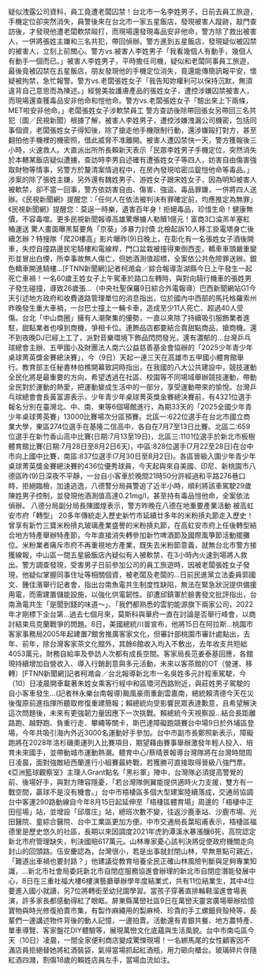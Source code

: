 疑似洩露公司資料，員工竟遭老闆囚禁！台北市一名李姓男子，日前去員工旅遊，手機定位卻突然消失，員警後來在台北市一家五星飯店，發現被害人蹤跡，敲門查訪後，才發現他遭老闆軟禁毆打，而現場還發現毒品安非他命，警方除了救出被害人，一併將張姓主嫌和三名共犯，帶回偵辦。警方進到五星飯店，發現疑似被囚禁的被害人，立刻上前關心。警方vs.被害人李姓男子「我看幾個人有動手，幾個人有動手一個而已。」被害人李姓男子，平時擔任司機，疑似和老闆同事員工旅遊，最後竟被囚禁在五星飯店，朋友發現他的手機定位消失，竟還能傳簡訊報平安，懷疑被拘禁，急忙報警。警方vs.老闆張姓女子「我告知妳權利可以保持沉默，無須違背自己意思而為陳述。」經營美妝護膚產品的張姓女子，遭控涉嫌囚禁被害人，而現場還查獲毒品安非他命和愷他命。警方vs.老闆張姓女子「驗出來上下兩條，MET啦安非他命。」老闆張姓女子涉軟禁員工 警方查訪後除帶回張女另帶回三名共犯（圖／民視新聞）根據了解，被害人李姓男子，遭控涉嫌洩漏公司機密，包括同事個資，老闆張姓女子得知後，除了搶走他手機限制行動，還涉嫌毆打對方，甚至翻拍他手機裡的機密照，借此威脅不准離開。被害人遭囚禁快一天，警方獲報後三小時，火速救人。大直派出所所長賴新天表示「民眾李姓男子手機定位，突然消失於本轄某飯店疑似遭擄，查訪時李男自述確有遭張姓女子等四人，妨害自由傷害強取財物等情事，另警方於釐清案情過程中，在房內發現哈密瓜錠愷他命等毒品。」涉案的除了張姓主嫌，另外還有魏姓男子、游姓女子跟宋姓女子，因為明知被害人被軟禁，卻不當一回事，警方依妨害自由、傷害、強盜、毒品罪嫌，一併將四人送辦。《民視新聞網》提醒您：「任何人在依法被判決有罪確定前，均應推定為無罪」《民視新聞網》提醒您：莫逞一時樂，遺害百年身！拒絕毒品，珍惜生命！健康無價，不容毒噬。更多民視新聞報導高雄驚爆擄人勒贖1億元！富商3口淪羔羊塞紅桶運送 驚人畫面曝黑幫要角「京葵」涉暴力討債 北檢起訴10人移工掛電塔身亡後續怎辦？特搜隊「爬20樓高」影片曝昨(9)日晚上，在彰化有一名張姓女子酒後開車，失控自撞路邊民宅騎樓和電線桿，門口盆栽被撞得東倒西歪，轎車車頭嚴重變形並冒出白煙，所幸事故無人傷亡，但她酒測值超標，全案依公共危險罪送辦。銀色轎車開進騎樓...[FTNN新聞網]記者柯澔侖／綜合報導澎湖縣今日上午發生一起死亡車禍！一名60歲王姓女子上午駕車於路口左轉時，與對向騎行機車的張姓男子發生碰撞，導致26歲張...（中央社聖保羅9日綜合外電報導）巴西新聞網站G1今天引述地方政府和收費道路管理單位的消息指出，位於國內中西部的馬托格羅索州昨晚發生重大車禍，一台巴士撞上一輛卡車，造成至少11人死亡、超過40人受傷。台北「中山商圈」擁有人潮聚集的優勢，一直以來除了持續吸引服飾業者進駐，甜點業者也嗅到商機，爭相卡位。連飾品店都要結合賣甜點商品，搶商機。還不到夜晚DJ已經上工了，派對音樂環境下飾品閃閃發光，還有濃郁的...台灣乒乓球總會主辦、五甲國小及財團法人南六公益慈善基金會協辦的「2025少年青少年桌球菁英獎金賽總決賽」，今（9日）天起一連三天在高雄市五甲國小體育館舉行。教育部主任秘書林伯樵開幕致詞時指出，在我國的八大公共建設中，競技運動全民化將是最重要的方向，希望透過在社區、校園等不同場域舉辦競技運動，帶動全民對於運動的熱愛，把運動變成生活中的一部分，享受運動帶來的愉悅。台灣乒乓球總會會長黃富源表示，少年青少年桌球菁英獎金賽總決賽前，有4321位選手報名分別在臺灣北、中、南、東等6個場館進行，為期33天的「2025全國少年青少年桌球菁英賽」13000比賽場次分區預賽。北區一:622位選手在台北市國立商業大學，東區274位選手在基隆二信高中，各自在7月7至13日比賽。北區二:659位選手在新竹香山高中比賽(日期:7月13至19日)，北區三:1101位選手於新北市板樹體育館比賽(日期:7月28日至8月2日6天)，中區:828位選手(7月22至28日)在台中市向上國中比賽，南區:837位選手(7月30日至8月2日)。各區晉級入圍少年青少年桌球菁英獎金賽總決賽的436位優秀球員，今天起與來自美國、印尼、新桃園市八德區昨(9)日深夜不平靜，一台自小客車於晚間21時50分許經過和平路276巷口時，拒絕臨檢，加速逃逸，八德警分局員警追了近半小時，順利將該車駕駛29歲陳姓男子控制，並發現他酒測值高達0.21mg/l，甚至持有毒品愷他命，全案依法偵辦。 八德分局副分局長陳國煌表示，警方昨晚在八德在地重要產業活動 被高虹安市府「轉型」 20多年傳統走入歷史新竹市延續廿多年的米粉摃丸節走入歷史！曾享有新竹三寶米粉摃丸玻璃產業盛譽的米粉摃丸節，在高虹安市府上任後轉型結合地方特產舉辦特產節，今年直接消失轉參加新竹啤酒節及國際風箏節活動擺攤位。米粉業者痛斥市府不再重視地方產業，既失去米粉節意義，就無台北市警方接獲線報，中山區一間五星級飯店內疑似有人被軟禁，在3小時內火速到場將人救出。警方調查發現，受害男子日前參加公司的員工旅遊時，因被老闆張姓女子發現，他疑似掌握同事住址等相關個資，被老闆及老闆的...日前民進黨立法委員郭國文、鍾佳濱舉行記者會，指出台南魚電共生制度性缺陷，無法在緊急狀況提供備援用電，而需建置儲能設施，以強化供電韌性。卻遭邱鎮軍於臉書發文批評指出，台南漁電共生「是聞到錢的味道～」、「我們都熟悉的雲豹能源旗下兩家公司，2022年才剛標下全台第...過去七個月來，莫斯科與華府一直在討論是否舉行峰會，以商討結束烏克蘭戰爭的問題。8日，美國總統川普宣布，他將15日在阿拉斯...桃園市客家事務局2005年起建置7館舍推廣客家文化，但審計部桃園市審計處點出，去年、前年，除台灣客家茶文化館外，其餘6館收入均入不敷出，去年收支共短絀4053萬元，財務自給率及參訪人次都有成長空間。客家局長范姜泰基回應，各館現持續增加自營收入、導入行銷創意與多元活動，未來以客茶館的OT（營運、移轉）[FTNN新聞網]記者柯澔侖／台北報導新北市一名吳姓多元計程車駕駛，今（10）日凌晨開車載著朱姓女乘客行經中和區環河西路附近，與莊姓男子駕駛的自小客車發生...(記者林永樂台南報導)颱風豪雨重創雲嘉南，總統賴清德今天在災後復原前進指揮所聽取修復重建簡報；賴總統向受影響民眾表達歉意，且希望解決這次問題後，未來有更強韌力量因應下一次挑戰。賴總統今天視察設...結合長距離路跑、越野跑、負重行走、攀繩等關卡，斯巴達障礙跑競賽台中場9日於外埔區登場，今年共吸引海內外近3000名運動好手參加。台中市副市長鄭照新表示，障礙跑將在2028年洛杉磯奧運列入比賽項目，期望藉由賽事舉辦激發年輕人投入、培育未來國手，並帶動城市運動熱潮。體育中心/蔡晴景報導台灣隊將在台灣時間周日凌晨，面對強敵紐西蘭進行小組賽最終戰，若獲勝可直接取得晉級八強門票。《亞洲籃球觀察室》主理人Grant點名「黑衫軍」陣中，台灣隊必須提高警覺的前、後場好手，與對方陣容隱憂，「若台灣隊側翼能提供適時火力支援，雙方有一戰空間，贏球不是沒有機會。」台中市梧棲區多個大型建案陸續落成，交通局協調台中客運290路動線自今年8月15日起延伸至「梧棲區體育場」周邊的「梧棲中正田徑場」站，並增設「邱厝庄」站，總班次數不變，往返沙鹿車站、沙鹿市場、光田醫院、童綜合醫院、台中工業區更加方便。中市交通局長葉昭甫表示，梧棲區福德里是歷史悠久的社區，長期以來因調度2021年虎豹潭溪水暴漲釀6死，高院認定新北市府管理缺失，判決國賠617萬元。山林專家憂心該判決將促使政府機關走向封山的回頭路。伍安慶認為，台灣很小，若是出事就封閉山林，早無景點可親近，「難道出車禍也要封路？」他建議從教育培養全民正確山林風險判斷與足夠專業知識，...新北市社會局委託新北市自閉症服務協進會辦理的新北市自閉症潛能發展中心，8日在三重社福大樓6樓演藝廳舉辦學年度結業式，共有11位結業生，其中4位要進入國小就讀，另7位將轉銜至幼兒園學習。當孩子穿著直排輪鞋溜進會場表演，許多家長都感動得紅了眼眶。屏東縣萬巒社區9日在萬巒天靈宮廣場舉辦拾憶寶物與時光修復拍賣市集，有製作麻繩用的製麻椅、珍貴的手工螺鈿貝殼椅等，長輩們一邊講述物件背後的動人記憶，一邊拍賣。活動還有青銀共餐、地方農特產、單車導覽、客家盤花DIY體驗等，展現萬巒文化底蘊與生活風貌。台中市南屯區今天（10日）凌晨，一間全家便利商店變成驚悚現場！一名綁馬尾的女性顧客因不滿店員拒絕替她將紅酒裝袋，氣得當場抓起紅酒瓶，用力砸向櫃台。玻璃碎片伴隨紅酒四濺，割傷18歲的賴姓店員左手，當場血流如注。